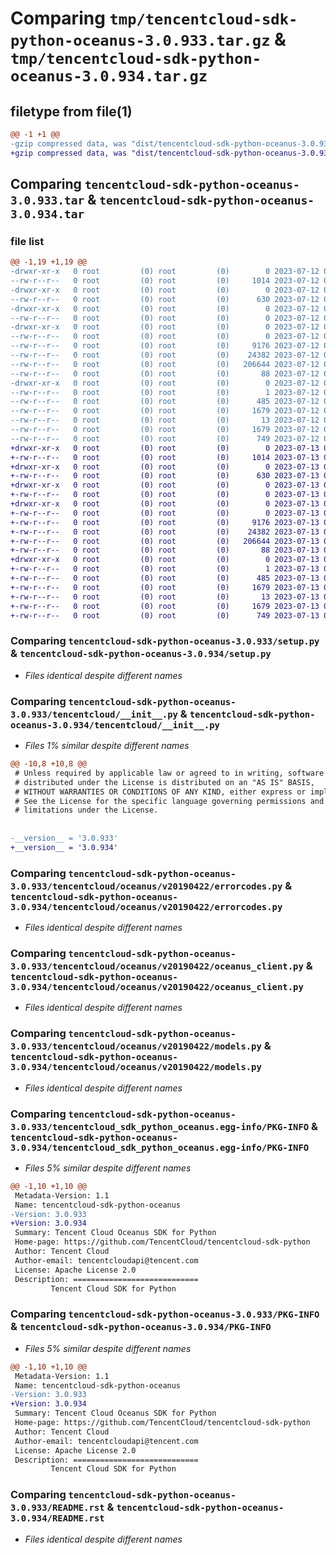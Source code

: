 # Comparing `tmp/tencentcloud-sdk-python-oceanus-3.0.933.tar.gz` & `tmp/tencentcloud-sdk-python-oceanus-3.0.934.tar.gz`

## filetype from file(1)

```diff
@@ -1 +1 @@
-gzip compressed data, was "dist/tencentcloud-sdk-python-oceanus-3.0.933.tar", last modified: Wed Jul 12 00:34:35 2023, max compression
+gzip compressed data, was "dist/tencentcloud-sdk-python-oceanus-3.0.934.tar", last modified: Thu Jul 13 00:27:11 2023, max compression
```

## Comparing `tencentcloud-sdk-python-oceanus-3.0.933.tar` & `tencentcloud-sdk-python-oceanus-3.0.934.tar`

### file list

```diff
@@ -1,19 +1,19 @@
-drwxr-xr-x   0 root         (0) root         (0)        0 2023-07-12 00:34:35.000000 tencentcloud-sdk-python-oceanus-3.0.933/
--rw-r--r--   0 root         (0) root         (0)     1014 2023-07-12 00:34:35.000000 tencentcloud-sdk-python-oceanus-3.0.933/setup.py
-drwxr-xr-x   0 root         (0) root         (0)        0 2023-07-12 00:34:35.000000 tencentcloud-sdk-python-oceanus-3.0.933/tencentcloud/
--rw-r--r--   0 root         (0) root         (0)      630 2023-07-12 00:34:35.000000 tencentcloud-sdk-python-oceanus-3.0.933/tencentcloud/__init__.py
-drwxr-xr-x   0 root         (0) root         (0)        0 2023-07-12 00:34:35.000000 tencentcloud-sdk-python-oceanus-3.0.933/tencentcloud/oceanus/
--rw-r--r--   0 root         (0) root         (0)        0 2023-07-12 00:34:35.000000 tencentcloud-sdk-python-oceanus-3.0.933/tencentcloud/oceanus/__init__.py
-drwxr-xr-x   0 root         (0) root         (0)        0 2023-07-12 00:34:35.000000 tencentcloud-sdk-python-oceanus-3.0.933/tencentcloud/oceanus/v20190422/
--rw-r--r--   0 root         (0) root         (0)        0 2023-07-12 00:34:35.000000 tencentcloud-sdk-python-oceanus-3.0.933/tencentcloud/oceanus/v20190422/__init__.py
--rw-r--r--   0 root         (0) root         (0)     9176 2023-07-12 00:34:35.000000 tencentcloud-sdk-python-oceanus-3.0.933/tencentcloud/oceanus/v20190422/errorcodes.py
--rw-r--r--   0 root         (0) root         (0)    24382 2023-07-12 00:34:35.000000 tencentcloud-sdk-python-oceanus-3.0.933/tencentcloud/oceanus/v20190422/oceanus_client.py
--rw-r--r--   0 root         (0) root         (0)   206644 2023-07-12 00:34:35.000000 tencentcloud-sdk-python-oceanus-3.0.933/tencentcloud/oceanus/v20190422/models.py
--rw-r--r--   0 root         (0) root         (0)       88 2023-07-12 00:34:35.000000 tencentcloud-sdk-python-oceanus-3.0.933/setup.cfg
-drwxr-xr-x   0 root         (0) root         (0)        0 2023-07-12 00:34:35.000000 tencentcloud-sdk-python-oceanus-3.0.933/tencentcloud_sdk_python_oceanus.egg-info/
--rw-r--r--   0 root         (0) root         (0)        1 2023-07-12 00:34:35.000000 tencentcloud-sdk-python-oceanus-3.0.933/tencentcloud_sdk_python_oceanus.egg-info/dependency_links.txt
--rw-r--r--   0 root         (0) root         (0)      485 2023-07-12 00:34:35.000000 tencentcloud-sdk-python-oceanus-3.0.933/tencentcloud_sdk_python_oceanus.egg-info/SOURCES.txt
--rw-r--r--   0 root         (0) root         (0)     1679 2023-07-12 00:34:35.000000 tencentcloud-sdk-python-oceanus-3.0.933/tencentcloud_sdk_python_oceanus.egg-info/PKG-INFO
--rw-r--r--   0 root         (0) root         (0)       13 2023-07-12 00:34:35.000000 tencentcloud-sdk-python-oceanus-3.0.933/tencentcloud_sdk_python_oceanus.egg-info/top_level.txt
--rw-r--r--   0 root         (0) root         (0)     1679 2023-07-12 00:34:35.000000 tencentcloud-sdk-python-oceanus-3.0.933/PKG-INFO
--rw-r--r--   0 root         (0) root         (0)      749 2023-07-12 00:34:35.000000 tencentcloud-sdk-python-oceanus-3.0.933/README.rst
+drwxr-xr-x   0 root         (0) root         (0)        0 2023-07-13 00:27:11.000000 tencentcloud-sdk-python-oceanus-3.0.934/
+-rw-r--r--   0 root         (0) root         (0)     1014 2023-07-13 00:27:11.000000 tencentcloud-sdk-python-oceanus-3.0.934/setup.py
+drwxr-xr-x   0 root         (0) root         (0)        0 2023-07-13 00:27:11.000000 tencentcloud-sdk-python-oceanus-3.0.934/tencentcloud/
+-rw-r--r--   0 root         (0) root         (0)      630 2023-07-13 00:27:11.000000 tencentcloud-sdk-python-oceanus-3.0.934/tencentcloud/__init__.py
+drwxr-xr-x   0 root         (0) root         (0)        0 2023-07-13 00:27:11.000000 tencentcloud-sdk-python-oceanus-3.0.934/tencentcloud/oceanus/
+-rw-r--r--   0 root         (0) root         (0)        0 2023-07-13 00:27:11.000000 tencentcloud-sdk-python-oceanus-3.0.934/tencentcloud/oceanus/__init__.py
+drwxr-xr-x   0 root         (0) root         (0)        0 2023-07-13 00:27:11.000000 tencentcloud-sdk-python-oceanus-3.0.934/tencentcloud/oceanus/v20190422/
+-rw-r--r--   0 root         (0) root         (0)        0 2023-07-13 00:27:11.000000 tencentcloud-sdk-python-oceanus-3.0.934/tencentcloud/oceanus/v20190422/__init__.py
+-rw-r--r--   0 root         (0) root         (0)     9176 2023-07-13 00:27:11.000000 tencentcloud-sdk-python-oceanus-3.0.934/tencentcloud/oceanus/v20190422/errorcodes.py
+-rw-r--r--   0 root         (0) root         (0)    24382 2023-07-13 00:27:11.000000 tencentcloud-sdk-python-oceanus-3.0.934/tencentcloud/oceanus/v20190422/oceanus_client.py
+-rw-r--r--   0 root         (0) root         (0)   206644 2023-07-13 00:27:11.000000 tencentcloud-sdk-python-oceanus-3.0.934/tencentcloud/oceanus/v20190422/models.py
+-rw-r--r--   0 root         (0) root         (0)       88 2023-07-13 00:27:11.000000 tencentcloud-sdk-python-oceanus-3.0.934/setup.cfg
+drwxr-xr-x   0 root         (0) root         (0)        0 2023-07-13 00:27:11.000000 tencentcloud-sdk-python-oceanus-3.0.934/tencentcloud_sdk_python_oceanus.egg-info/
+-rw-r--r--   0 root         (0) root         (0)        1 2023-07-13 00:27:11.000000 tencentcloud-sdk-python-oceanus-3.0.934/tencentcloud_sdk_python_oceanus.egg-info/dependency_links.txt
+-rw-r--r--   0 root         (0) root         (0)      485 2023-07-13 00:27:11.000000 tencentcloud-sdk-python-oceanus-3.0.934/tencentcloud_sdk_python_oceanus.egg-info/SOURCES.txt
+-rw-r--r--   0 root         (0) root         (0)     1679 2023-07-13 00:27:11.000000 tencentcloud-sdk-python-oceanus-3.0.934/tencentcloud_sdk_python_oceanus.egg-info/PKG-INFO
+-rw-r--r--   0 root         (0) root         (0)       13 2023-07-13 00:27:11.000000 tencentcloud-sdk-python-oceanus-3.0.934/tencentcloud_sdk_python_oceanus.egg-info/top_level.txt
+-rw-r--r--   0 root         (0) root         (0)     1679 2023-07-13 00:27:11.000000 tencentcloud-sdk-python-oceanus-3.0.934/PKG-INFO
+-rw-r--r--   0 root         (0) root         (0)      749 2023-07-13 00:27:11.000000 tencentcloud-sdk-python-oceanus-3.0.934/README.rst
```

### Comparing `tencentcloud-sdk-python-oceanus-3.0.933/setup.py` & `tencentcloud-sdk-python-oceanus-3.0.934/setup.py`

 * *Files identical despite different names*

### Comparing `tencentcloud-sdk-python-oceanus-3.0.933/tencentcloud/__init__.py` & `tencentcloud-sdk-python-oceanus-3.0.934/tencentcloud/__init__.py`

 * *Files 1% similar despite different names*

```diff
@@ -10,8 +10,8 @@
 # Unless required by applicable law or agreed to in writing, software
 # distributed under the License is distributed on an "AS IS" BASIS,
 # WITHOUT WARRANTIES OR CONDITIONS OF ANY KIND, either express or implied.
 # See the License for the specific language governing permissions and
 # limitations under the License.
 
 
-__version__ = '3.0.933'
+__version__ = '3.0.934'
```

### Comparing `tencentcloud-sdk-python-oceanus-3.0.933/tencentcloud/oceanus/v20190422/errorcodes.py` & `tencentcloud-sdk-python-oceanus-3.0.934/tencentcloud/oceanus/v20190422/errorcodes.py`

 * *Files identical despite different names*

### Comparing `tencentcloud-sdk-python-oceanus-3.0.933/tencentcloud/oceanus/v20190422/oceanus_client.py` & `tencentcloud-sdk-python-oceanus-3.0.934/tencentcloud/oceanus/v20190422/oceanus_client.py`

 * *Files identical despite different names*

### Comparing `tencentcloud-sdk-python-oceanus-3.0.933/tencentcloud/oceanus/v20190422/models.py` & `tencentcloud-sdk-python-oceanus-3.0.934/tencentcloud/oceanus/v20190422/models.py`

 * *Files identical despite different names*

### Comparing `tencentcloud-sdk-python-oceanus-3.0.933/tencentcloud_sdk_python_oceanus.egg-info/PKG-INFO` & `tencentcloud-sdk-python-oceanus-3.0.934/tencentcloud_sdk_python_oceanus.egg-info/PKG-INFO`

 * *Files 5% similar despite different names*

```diff
@@ -1,10 +1,10 @@
 Metadata-Version: 1.1
 Name: tencentcloud-sdk-python-oceanus
-Version: 3.0.933
+Version: 3.0.934
 Summary: Tencent Cloud Oceanus SDK for Python
 Home-page: https://github.com/TencentCloud/tencentcloud-sdk-python
 Author: Tencent Cloud
 Author-email: tencentcloudapi@tencent.com
 License: Apache License 2.0
 Description: ============================
         Tencent Cloud SDK for Python
```

### Comparing `tencentcloud-sdk-python-oceanus-3.0.933/PKG-INFO` & `tencentcloud-sdk-python-oceanus-3.0.934/PKG-INFO`

 * *Files 5% similar despite different names*

```diff
@@ -1,10 +1,10 @@
 Metadata-Version: 1.1
 Name: tencentcloud-sdk-python-oceanus
-Version: 3.0.933
+Version: 3.0.934
 Summary: Tencent Cloud Oceanus SDK for Python
 Home-page: https://github.com/TencentCloud/tencentcloud-sdk-python
 Author: Tencent Cloud
 Author-email: tencentcloudapi@tencent.com
 License: Apache License 2.0
 Description: ============================
         Tencent Cloud SDK for Python
```

### Comparing `tencentcloud-sdk-python-oceanus-3.0.933/README.rst` & `tencentcloud-sdk-python-oceanus-3.0.934/README.rst`

 * *Files identical despite different names*

